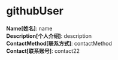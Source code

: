 # githubUser

**Name[姓名]**: name  
**Description[个人介绍]**: description  
**ContactMethod[联系方式]**: contactMethod  
**Contact[联系账号]**: contact22
